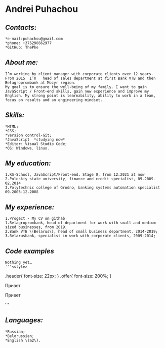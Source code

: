 # **Andrei Puhachou**


## *Contacts*:
    *e-mail:puhachou@gmail.com
    *phone: +375296662977
    *GitHub: ThePhe


## *About me:*
    I’m working by client manager with corporate clients over 12 years. From 2015  I’m   head of sales department at first Bank VTB and then Belagroprombank at Mozyr region.
    My goal is to ensure the well-being of my family. I want to gain JavaScript / Front-end skills, gain new experience and improve my English. My strong point is learnability, ability to work in a team, focus on results and an engineering mindset.


## *Skills:*
    *HTML;
    *CSS;
    *Version control-Git;
    *JavaScript  *studying now*
    *Editor: Visual Studio Code;
    *OS: Windows, linux.


## *My education:*
    1.RS-School, JavaScript/Front-end. Stage 0, from 12.2021 at now
    2.Poleskiy state university, finance and credit specialist, 09.2009-02.2014
    3.Polytechnic college of Grodno, banking systems automation specialist 09.2005-12.2008

## *My experience:*
    1.Progect - My CV on githab
    1.Belagroprombank, head of department for work with small and medium-sized businesses, from 2019;
    2.Bank VTB \(Belarus\), head of small business department, 2014-2019;
    3.Belarusbank, specialist in work with corporate clients, 2009-2014;

## *Code examples*
    Nothing yet…
    '''<style>
  .header{
    font-size: 22px;
  }
  .offer{
    font-size: 200%;
  }
</style>

<div class="header">
Привет
<p class="offer"> Привет</p>
</div>
'''

## *Languages:*
    *Russian;
    *Belorussian;
    *English \(a2\).